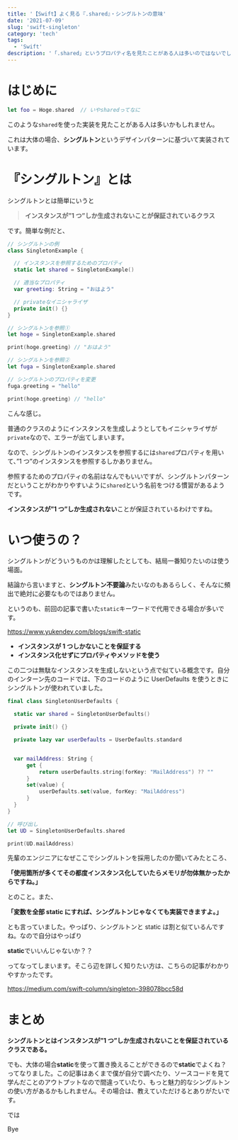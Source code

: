 ```yaml
---
title: '【Swift】よく見る『.shared』・シングルトンの意味'
date: '2021-07-09'
slug: 'swift-singleton'
category: 'tech'
tags:
  - 'Swift'
description: '「.shared」というプロパティ名を見たことがある人は多いのではないでしょうか？それは多くの場合、シングルトンという実装パターンです。この記事では実際のソースコードと上司からの意見をもとにシングルトンの特徴や使い方を解説しました。'
---
```


# はじめに

```swift
let foo = Hoge.shared  // いやsharedってなに
```

このような`shared`を使った実装を見たことがある人は多いかもしれません。

これは大体の場合、**シングルトン**というデザインパターンに基づいて実装されています。

# 『シングルトン』とは

シングルトンとは簡単にいうと

> **インスタンスが”1 つ”しか生成されないことが保証されているクラス**

です。簡単な例だと、

```swift:sample.swift
// シングルトンの例
class SingletonExample {

  // インスタンスを参照するためのプロパティ
  static let shared = SingletonExample()

  // 適当なプロパティ
  var greeting: String = "おはよう"

  // privateなイニシャライザ
  private init() {}
}

// シングルトンを参照①
let hoge = SingletonExample.shared

print(hoge.greeting) // "おはよう"

// シングルトンを参照②
let fuga = SingletonExample.shared

// シングルトンのプロパティを変更
fuga.greeting = "hello"

print(hoge.greeting) // "hello"
```

こんな感じ。

普通のクラスのようにインスタンスを生成しようとしてもイニシャライザが`private`なので、エラーが出てしまいます。

なので、シングルトンのインスタンスを参照するには`shared`プロパティを用いて、”1 つ”のインスタンスを参照するしかありません。

参照するためのプロパティの名前はなんでもいいですが、シングルトンパターンだということがわかりやすいように`shared`という名前をつける慣習があるようです。

**インスタンスが”1 つ”しか生成されない**ことが保証されているわけですね。

# いつ使うの？

シングルトンがどういうものかは理解したとしても、結局一番知りたいのは使う場面。

結論から言いますと、**シングルトン不要論**みたいなのもあるらしく、そんなに頻出で絶対に必要なものではありません。

というのも、前回の記事で書いた`static`キーワードで代用できる場合が多いです。

https://www.yukendev.com/blogs/swift-static

- **インスタンスが 1 つしかないことを保証する**
- **インスタンス化せずにプロパティやメソッドを使う**

この二つは無駄なインスタンスを生成しないという点で似ている概念です。自分のインターン先のコードでは、下のコードのように UserDefaults を使うときにシングルトンが使われていました。

```swift:sample.swift
final class SingletonUserDefaults {

  static var shared = SingletonUserDefaults()

  private init() {}

  private lazy var userDefaults = UserDefaults.standard


  var mailAddress: String {
      get {
          return userDefaults.string(forKey: "MailAddress") ?? ""
      }
      set(value) {
          userDefaults.set(value, forKey: "MailAddress")
      }
  }
}

// 呼び出し
let UD = SingletonUserDefaults.shared

print(UD.mailAddress)
```

先輩のエンジニアになぜここでシングルトンを採用したのか聞いてみたところ、

**「使用箇所が多くてその都度インスタンス化していたらメモリが勿体無かったからですね。」**

とのこと。また、

**「変数を全部 static にすれば、シングルトンじゃなくても実装できますよ。」**

とも言っていました。やっぱり、シングルトンと static は割と似ているんですね。なので自分はやっぱり

**static**でいいんじゃないか？？

ってなってしまいます。そこら辺を詳しく知りたい方は、こちらの記事がわかりやすかったです。

https://medium.com/swift-column/singleton-398078bcc58d

# まとめ

**シングルトンとはインスタンスが”1 つ”しか生成されないことを保証されているクラスである。**

でも、大体の場合**static**を使って置き換えることができるので**static**でよくね？ってなりました。この記事はあくまで僕が自分で調べたり、ソースコードを見て学んだことのアウトプットなので間違っていたり、もっと魅力的なシングルトンの使い方があるかもしれません。その場合は、教えていただけるとありがたいです。

では

Bye
